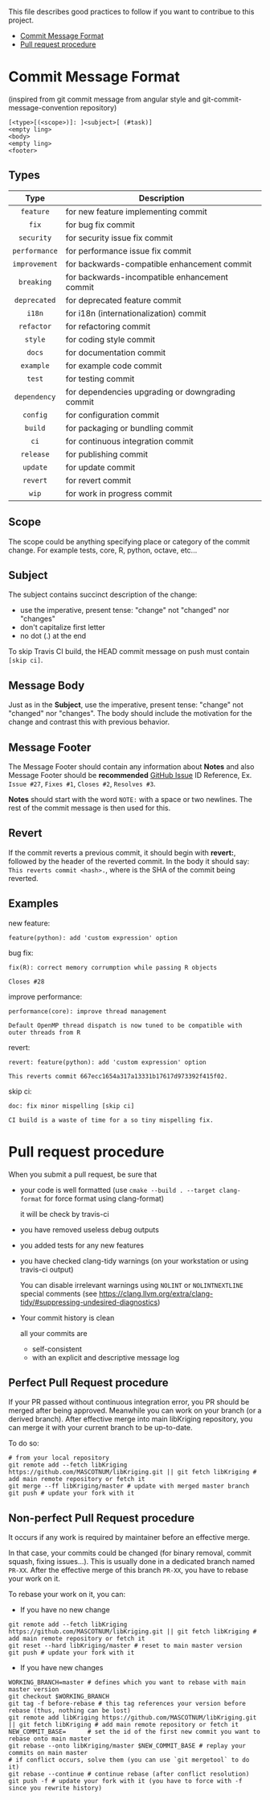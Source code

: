 This file describes good practices to follow if you want to contribue to this project.

* [Commit Message Format](#commit-message-format)
* [Pull request procedure](#pull-request-procedure)

# Commit Message Format
(inspired from git commit message from angular style and git-commit-message-convention repository)

```
[<type>[(<scope>)]: ]<subject>[ (#task)]
<empty ling>
<body>
<empty ling>
<footer>
```

## Types

| Type          | Description |
|:-------------:|-------------|
| `feature`     | for new feature implementing commit |
| `fix`         | for bug fix commit |
| `security`    | for security issue fix commit |
| `performance` | for performance issue fix commit |
| `improvement` | for backwards-compatible enhancement commit |
| `breaking`    | for backwards-incompatible enhancement commit |
| `deprecated`  | for deprecated feature commit |
| `i18n`        | for i18n (internationalization) commit |
| `refactor`    | for refactoring commit |
| `style`       | for coding style commit |
| `docs`        | for documentation commit |
| `example`     | for example code commit |
| `test`        | for testing commit |
| `dependency`  | for dependencies upgrading or downgrading commit |
| `config`      | for configuration commit |
| `build`       | for packaging or bundling commit |
| `ci`          | for continuous integration commit |
| `release`     | for publishing commit |
| `update`      | for update commit |
| `revert`      | for revert commit |
| `wip`         | for work in progress commit |

## Scope
The scope could be anything specifying place or category of the commit change.
For example tests, core, R, python, octave, etc...

## Subject
The subject contains succinct description of the change:

* use the imperative, present tense: "change" not "changed" nor "changes"
* don't capitalize first letter
* no dot (.) at the end

To skip Travis CI build, the HEAD commit message on push must contain `[skip ci]`.

## Message Body
Just as in the **Subject**, use the imperative, present tense: "change" not "changed" nor "changes". 
The body should include the motivation for the change and contrast this with previous behavior.

## Message Footer
The Message Footer should contain any information about **Notes** and also Message Footer 
should be **recommended** [GitHub Issue](https://github.com/features#issues) ID Reference, 
Ex. `Issue #27`, `Fixes #1`, `Closes #2`, `Resolves #3`.

**Notes** should start with the word `NOTE:` with a space or two newlines. 
The rest of the commit message is then used for this.


## Revert
If the commit reverts a previous commit, it should begin with **revert:**, 
followed by the header of the reverted commit. In the body it should say: 
`This reverts commit <hash>.`, where <hash> is the SHA of the commit being reverted.

## Examples

new feature:
```
feature(python): add 'custom expression' option
```

bug fix:
```
fix(R): correct memory corrumption while passing R objects

Closes #28
```

improve performance:
```
performance(core): improve thread management

Default OpenMP thread dispatch is now tuned to be compatible with outer threads from R 
```

revert:
```
revert: feature(python): add 'custom expression' option

This reverts commit 667ecc1654a317a13331b17617d973392f415f02.
```

skip ci:
```
doc: fix minor mispelling [skip ci]

CI build is a waste of time for a so tiny mispelling fix. 
```

# Pull request procedure

When you submit a pull request, be sure that 
* your code is well formatted (use `cmake --build . --target clang-format` for force format using clang-format)
  
  it will be check by travis-ci
  
* you have removed useless debug outputs

* you added tests for any new features

* you have checked clang-tidy warnings (on your workstation or using travis-ci output)
  
  You can disable irrelevant warnings using `NOLINT` or `NOLINTNEXTLINE` special comments (see https://clang.llvm.org/extra/clang-tidy/#suppressing-undesired-diagnostics)
  
* Your commit history is clean

  all your commits are 
  * self-consistent
  * with an explicit and descriptive message log
  
## Perfect Pull Request procedure

If your PR passed without continuous integration error, you PR should be merged after being approved. 
Meanwhile you can work on your branch (or a derived branch). After effective merge into main libKriging repository, you can merge it with your current branch to be up-to-date.

To do so:
```
# from your local repository
git remote add --fetch libKriging https://github.com/MASCOTNUM/libKriging.git || git fetch libKriging # add main remote repository or fetch it
git merge --ff libKriging/master # update with merged master branch
git push # update your fork with it
```

## Non-perfect Pull Request procedure

It occurs if any work is required by maintainer before an effective merge. 

In that case, your commits could be changed (for binary removal, commit squash, fixing issues...). 
This is usually done in a dedicated branch named `PR-XX`. After the effective merge of this branch `PR-XX`, you have to rebase your work on it.

To rebase your work on it, you can:

* If you have no new change
```
git remote add --fetch libKriging https://github.com/MASCOTNUM/libKriging.git || git fetch libKriging # add main remote repository or fetch it
git reset --hard libKriging/master # reset to main master version
git push # update your fork with it
```

* If you have new changes

```
WORKING_BRANCH=master # defines which you want to rebase with main master version
git checkout $WORKING_BRANCH
git tag -f before-rebase # this tag references your version before rebase (thus, nothing can be lost)
git remote add libKriging https://github.com/MASCOTNUM/libKriging.git || git fetch libKriging # add main remote repository or fetch it
NEW_COMMIT_BASE=      # set the id of the first new commit you want to rebase onto main master
git rebase --onto libKriging/master $NEW_COMMIT_BASE # replay your commits on main master
# if conflict occurs, solve them (you can use `git mergetool` to do it)
git rebase --continue # continue rebase (after conflict resolution) 
git push -f # update your fork with it (you have to force with -f since you rewrite history)
```